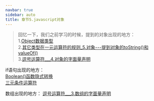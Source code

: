 ```yaml
---
navbar: true
sidebar: auto
title: 章节5.javascript对象 
---
```


> 回忆一下，我们之前学习的时候，提到的对象出现的地方：<br/>
> 1.<a href="/secondless/w-a/javascript基础.html#object-类型" target="_blank">Object数据类型</a> <br/>
> 2.<a href="/secondless/w-a/javascript运算符.html#_3-其它类型在一元运算符的规则" target="_blank">其它类型在一元运算符的规则_5.对象---提到对象的toString()和valueOf()</a> <br/>
> 3.<a href="/secondless/w-a/javascript运算符.html#_2-逗号运算符"  target="_blank">逗号运算符___4.对象的字面量声明</a> <br/>

if语句出现的地方：<br/>
<a href="/secondless/w-a/javascript基础.html#总结-boolean-类型转换" target="_blank">Boolean()函数隐式转换</a> <br/>
<a href="/secondless/w-a/javascript%E8%BF%90%E7%AE%97%E7%AC%A6.html#_3-%E4%B8%89%E5%85%83%E6%9D%A1%E4%BB%B6%E8%BF%90%E7%AE%97%E7%AC%A6" target="_blank">
三元条件运算符</a> 

数组出现的地方：
<a href="/secondless/w-a/javascript运算符.html#_2-逗号运算符" target="_blank">逗号运算符___3.数组的字面量声明</a>
